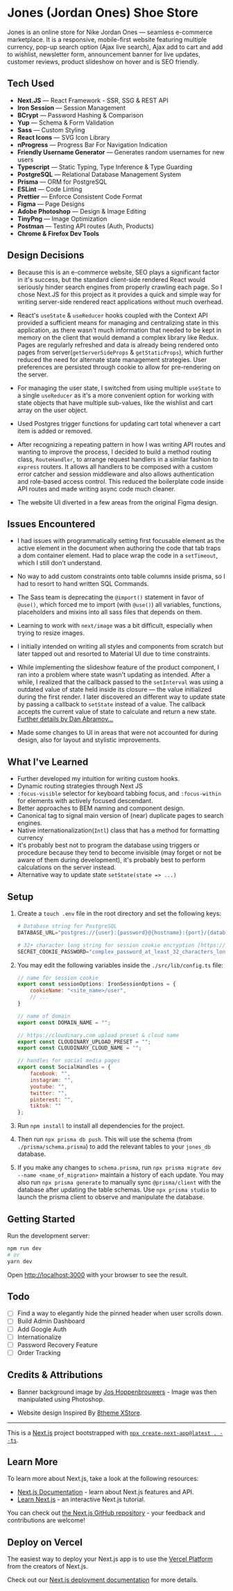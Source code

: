 # Jones (Jordan Ones) Shoe Store

Jones is an online store for Nike Jordan Ones &mdash; seamless e-commerce marketplace. It is a responsive, mobile-first website featuring multiple currency, pop-up search option (Ajax live search), Ajax add to cart and add to wishlist, newsletter form, announcement banner for live updates, customer reviews, product slideshow on hover and is SEO friendly.

## Tech Used

- **Next.JS** &mdash; React Framework - SSR, SSG & REST API
- **Iron Session** &mdash; Session Management
- **BCrypt** &mdash; Password Hashing & Comparison
- **Yup** &mdash; Schema & Form Validation
- **Sass** &mdash; Custom Styling
- **React Icons** &mdash; SVG Icon Library
- **nProgress** &mdash; Progress Bar For Navigation Indication
- **Friendly Username Generator** &mdash; Generates random usernames for new users
- **Typescript** &mdash; Static Typing, Type Inference & Type Guarding
- **PostgreSQL** &mdash; Relational Database Management System
- **Prisma** &mdash; ORM for PostgreSQL
- **ESLint** &mdash; Code Linting
- **Prettier** &mdash; Enforce Consistent Code Format
- **Figma** &mdash; Page Designs
- **Adobe Photoshop** &mdash; Design & Image Editing
- **TinyPng** &mdash; Image Optimization
- **Postman** &mdash; Testing API routes (Auth, Products)
- **Chrome & Firefox Dev Tools**

## Design Decisions

- Because this is an e-commerce website, SEO plays a significant factor in it's success, but the standard client-side rendered React would seriously hinder search engines from properly crawling each page. So I chose Next.JS for this project as it provides a quick and simple way for writing server-side rendered react applications without much overhead.

- React's `useState` & `useReducer` hooks coupled with the Context API provided a sufficient means for managing and centralizing state in this application, as there wasn't much information that needed to be kept in memory on the client that would demand a complex library like Redux. Pages are regularly refreshed and data is already being rendered onto pages from server(`getServerSideProps` & `getStaticProps`), which further reduced the need for alternate state management strategies. User preferences are persisted through cookie to allow for pre-rendering on the server.

- For managing the user state, I switched from using multiple `useState` to a single `useReducer` as it's a more convenient option for working with state objects that have multiple sub-values, like the wishlist and cart array on the user object.

- Used Postgres trigger functions for updating cart total whenever a cart item is added or removed.

- After recognizing a repeating pattern in how I was writing API routes and wanting to improve the process, I decided to build a method routing class, `RouteHandler`, to arrange request handlers in a similar fashion to `express` routers. It allows all handlers to be composed with a custom error catcher and session middleware and also allows authentication and role-based access control. This reduced the boilerplate code inside API routes and made writing async code much cleaner.

- The website UI diverted in a few areas from the original Figma design.

## Issues Encountered

- I had issues with programmatically setting first focusable element as the active element in the document when authoring the code that tab traps a dom container element. Had to place wrap the code in a `setTimeout`, which I still don't understand.

- No way to add custom constraints onto table columns inside prisma, so I had to resort to hand written SQL Commands.

- The Sass team is deprecating the `@import()` statement in favor of `@use()`, which forced me to import (with `@use()`) all variables, functions, placeholders and mixins into all sass files that depends on them.

- Learning to work with `next/image` was a bit difficult, especially when trying to resize images.

- I initially intended on writing all styles and components from scratch but later tapped out and resorted to Material UI due to time constraints.

- While implementing the slideshow feature of the product component, I ran into a problem where state wasn't updating as intended. After a while, I realized that the callback passed to the `setInterval` was using a outdated value of state held inside its closure &mdash; the value initialized during the first render. I later discovered an different way to update state by passing a callback to `setState` instead of a value. The callback accepts the current value of state to calculate and return a new state. [Further details by Dan Abramov...](https://overreacted.io/making-setinterval-declarative-with-react-hooks/)

- Made some changes to UI in areas that were not accounted for during design, also for layout and stylistic improvements.

## What I've Learned

- Further developed my intuition for writing custom hooks.
- Dynamic routing strategies through Next JS
- `:focus-visible` selector for keyboard tabbing focus, and `:focus-within` for elements with actively focused descendant.
- Better approaches to BEM naming and component design.
- Canonical tag to signal main version of (near) duplicate pages to search engines.
- Native internationalization(`Intl`) class that has a method for formatting currency
- It's probably best not to program the database using triggers or procedure because they tend to become invisible (may forget or not be aware of them during development), it's probably best to perform calculations on the server instead.
- Alternative way to update state `setState(state => ...)`

## Setup

1. Create a `touch .env` file in the root directory and set the following keys:
	```python
	# Database string for PostgreSQL
	DATABASE_URL="postgres://{user}:{password}@{hostname}:{port}/{database_name}"

	# 32+ character long string for session cookie encryption [https://1password.com/password-generator/]
	SECRET_COOKIE_PASSWORD="complex_password_at_least_32_characters_long"
	```

2. You may edit the following variables inside the `./src/lib/config.ts` file:
	```js
	// name for session cookie
	export const sessionOptions: IronSessionOptions = {
		cookieName: "<site_name>/user",
		// ...
	}

	// name of domain
	export const DOMAIN_NAME = "";

	// https://cloudinary.com upload preset & cloud name
	export const CLOUDINARY_UPLOAD_PRESET = "";
	export const CLOUDINARY_CLOUD_NAME = "";

	// handles for social media pages
	export const SocialHandles = {
		facebook: "",
		instagram: "",
		youtube: "",
		twitter: "",
		pinterest: "",
		tiktok: ""
	};
	```

3. Run `npm install` to install all dependencies for the project.

4. Then run `npx prisma db push`. This will use the schema (from `./prisma/schema.prisma`) to add the relevant tables to your `jones_db` database.

5. If you make any changes to `schema.prisma`, run `npx prisma migrate dev --name <name_of_migration>` maintain a history of each update. You may also run `npx prisma generate` to manually sync `@prisma/client` with the database after updating the table schemas. Use `npx prisma studio` to launch the prisma client to observe and manipulate the database.

## Getting Started

Run the development server:
```bash
npm run dev
# or
yarn dev
```

Open [http://localhost:3000](http://localhost:3000) with your browser to see the result.

## Todo

- [ ] Find a way to elegantly hide the pinned header when user scrolls down.
- [ ] Build Admin Dashboard
- [ ] Add Google Auth
- [ ] Internationalize
- [ ] Password Recovery Feature
- [ ] Order Tracking

## Credits & Attributions

- Banner background image by [Jos Hoppenbrouwers](https://www.joshoppenbrouwers.com/) - Image was then manipulated using Photoshop.

- Website design Inspired By [8theme XStore](https://xstore.8theme.com/elementor/demos/sneakers/).

---

This is a [Next.js](https://nextjs.org/) project bootstrapped with [`npx create-next-app@latest . --ts`](https://github.com/vercel/next.js/blob/canary/docs/basic-features/typescript.md).

## Learn More

To learn more about Next.js, take a look at the following resources:

- [Next.js Documentation](https://nextjs.org/docs) - learn about Next.js features and API.
- [Learn Next.js](https://nextjs.org/learn) - an interactive Next.js tutorial.

You can check out [the Next.js GitHub repository](https://github.com/vercel/next.js/) - your feedback and contributions are welcome!

## Deploy on Vercel

The easiest way to deploy your Next.js app is to use the [Vercel Platform](https://vercel.com/new?utm_medium=default-template&filter=next.js&utm_source=create-next-app&utm_campaign=create-next-app-readme) from the creators of Next.js.

Check out our [Next.js deployment documentation](https://nextjs.org/docs/deployment) for more details.
